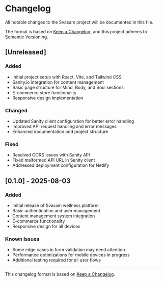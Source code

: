 # Changelog

All notable changes to the Svasam project will be documented in this file.

The format is based on [Keep a Changelog](https://keepachangelog.com/en/1.0.0/),
and this project adheres to [Semantic Versioning](https://semver.org/spec/v2.0.0.html).

## [Unreleased]

### Added
- Initial project setup with React, Vite, and Tailwind CSS
- Sanity.io integration for content management
- Basic page structure for Mind, Body, and Soul sections
- E-commerce store functionality
- Responsive design implementation

### Changed
- Updated Sanity client configuration for better error handling
- Improved API request handling and error messages
- Enhanced documentation and project structure

### Fixed
- Resolved CORS issues with Sanity API
- Fixed malformed API URL in Sanity client
- Addressed deployment configuration for Netlify

## [0.1.0] - 2025-08-03

### Added
- Initial release of Svasam wellness platform
- Basic authentication and user management
- Content management system integration
- E-commerce functionality
- Responsive design for all devices

### Known Issues
- Some edge cases in form validation may need attention
- Performance optimizations for mobile devices in progress
- Additional testing required for all user flows

---

This changelog format is based on [Keep a Changelog](https://keepachangelog.com/en/1.0.0/).
